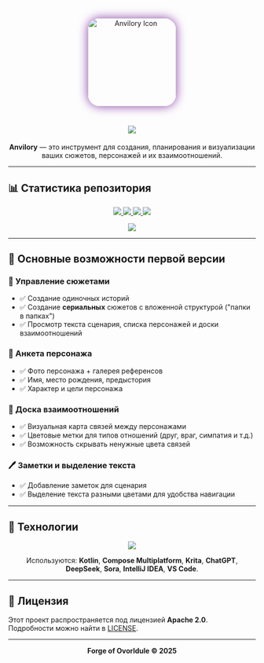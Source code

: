 <!-- Логотип -->
<p align="center">
  <img src="https://github.com/user-attachments/assets/233d4796-b2d8-4058-8eac-cf1bb67d12a9" width="180" height="180" alt="Anvilory Icon" style="border-radius: 25px; box-shadow: 0 0 20px #8e44ad;">
</p>

<!-- Название с градиентом -->
<h1 align="center">
  <img src="https://readme-typing-svg.herokuapp.com?font=Fira+Code&weight=600&size=32&pause=1000&color=8E44AD&center=true&vCenter=true&width=600&lines=Anvilory;Создавай+свои+миры;Вдохновляйся+и+твори!">
</h1>

<!-- Краткое описание -->
<p align="center">
  <b>Anvilory</b> — это инструмент для создания, планирования и визуализации ваших сюжетов, персонажей и их взаимоотношений.
</p>

---

## 📊 Статистика репозитория

<p align="center">
  <a href="https://github.com/Forge-of-Ovorldule/Anvilory/stargazers">
    <img src="https://img.shields.io/github/stars/Forge-of-Ovorldule/Anvilory?color=8e44ad&style=for-the-badge">
  </a>
  <a href="https://github.com/Forge-of-Ovorldule/Anvilory/network/members">
    <img src="https://img.shields.io/github/forks/Forge-of-Ovorldule/Anvilory?color=3498db&style=for-the-badge">
  </a>
  <a href="https://github.com/Forge-of-Ovorldule/Anvilory/issues">
    <img src="https://img.shields.io/github/issues/Forge-of-Ovorldule/Anvilory?color=f1c40f&style=for-the-badge">
  </a>
  <a href="https://github.com/Forge-of-Ovorldule/Anvilory/commits/main">
    <img src="https://img.shields.io/github/last-commit/Forge-of-Ovorldule/Anvilory?color=2ecc71&style=for-the-badge">
  </a>
</p>

<p align="center">
  <img src="https://github-readme-stats.vercel.app/api/pin/?username=Forge-of-Ovorldule&repo=Anvilory&theme=radical&hide_border=true">
</p>

---

## 🚀 Основные возможности первой версии

### 📝 Управление сюжетами
- ✅ Создание одиночных историй
- ✅ Создание **сериальных** сюжетов с вложенной структурой ("папки в папках")
- ✅ Просмотр текста сценария, списка персонажей и доски взаимоотношений

### 🧩 Анкета персонажа
- ✅ Фото персонажа + галерея референсов
- ✅ Имя, место рождения, предыстория
- ✅ Характер и цели персонажа

### 🔗 Доска взаимоотношений
- ✅ Визуальная карта связей между персонажами
- ✅ Цветовые метки для типов отношений (друг, враг, симпатия и т.д.)
- ✅ Возможность скрывать ненужные цвета связей

### 🖊 Заметки и выделение текста
- ✅ Добавление заметок для сценария
- ✅ Выделение текста разными цветами для удобства навигации

---

## 🧠 Технологии

<p align="center">
  <img src="https://skillicons.dev/icons?i=kotlin,idea,vscode,github,git" />
</p>

<p align="center">
Используются: <b>Kotlin</b>, <b>Compose Multiplatform</b>, <b>Krita</b>, <b>ChatGPT</b>, <b>DeepSeek</b>, <b>Sora</b>, <b>IntelliJ IDEA</b>, <b>VS Code</b>.
</p>

---

## 📌 Лицензия

Этот проект распространяется под лицензией **Apache 2.0**.  
Подробности можно найти в [LICENSE](./LICENSE).

---

<p align="center">
  <b>Forge of Ovorldule © 2025</b>
</p>
